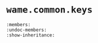# `wame.common.keys`
```{automodule} wame.common.keys
:members:
:undoc-members:
:show-inheritance:
```